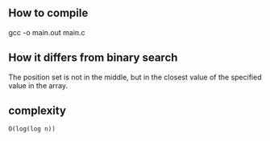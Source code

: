## How to compile
gcc -o main.out main.c

## How it differs from binary search
The position set is not in the middle, but in the closest value of the specified value in the array. 

## complexity 
```
O(log(log n))
```